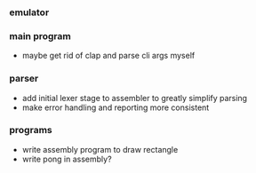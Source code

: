 ### emulator

### main program

- maybe get rid of clap and parse cli args myself

### parser

- add initial lexer stage to assembler to greatly simplify parsing
- make error handling and reporting more consistent

### programs

- write assembly program to draw rectangle
- write pong in assembly?
